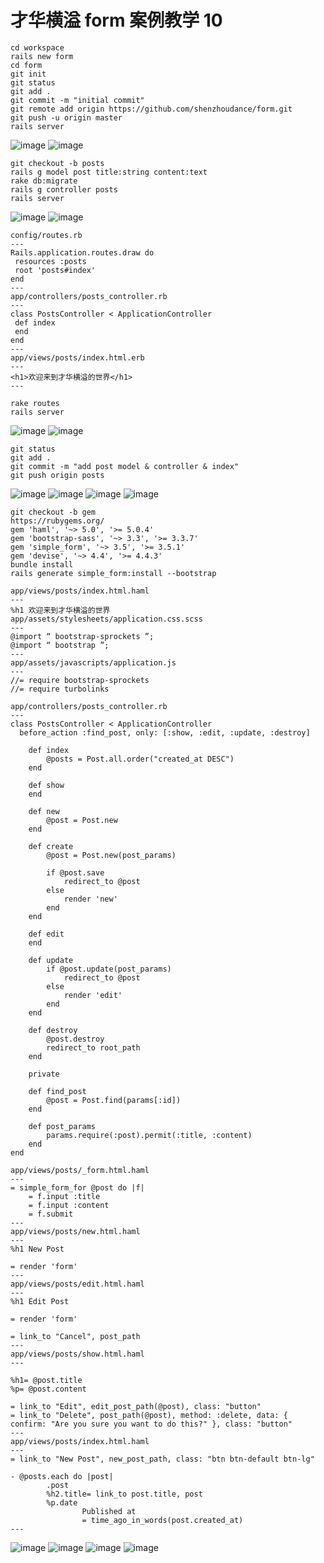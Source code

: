 # 才华横溢 form 案例教学 10
```
cd workspace
rails new form
cd form
git init
git status
git add .
git commit -m "initial commit"
git remote add origin https://github.com/shenzhoudance/form.git
git push -u origin master
rails server
```
![image](https://ws2.sinaimg.cn/large/006tKfTcgy1fpk8aumm6kj31ik0pcadx.jpg)
![image](https://ws3.sinaimg.cn/large/006tKfTcgy1fpkhoecbkgj31i41141kx.jpg)

```
git checkout -b posts
rails g model post title:string content:text
rake db:migrate
rails g controller posts
rails server
```
![image](https://ws3.sinaimg.cn/large/006tKfTcgy1fpkhsfstnkj31bk0gu0w4.jpg)
![image](https://ws3.sinaimg.cn/large/006tKfTcgy1fpkhzs2bjzj31a00ci40f.jpg)
```
config/routes.rb
---
Rails.application.routes.draw do
 resources :posts
 root 'posts#index'
end
---
app/controllers/posts_controller.rb
---
class PostsController < ApplicationController
 def index
 end
end
---
app/views/posts/index.html.erb
---
<h1>欢迎来到才华横溢的世界</h1>
---
```
```
rake routes
rails server
```
![image](https://ws3.sinaimg.cn/large/006tKfTcgy1fpki7x4wn1j30vi09mdhv.jpg)
![image](https://ws1.sinaimg.cn/large/006tKfTcgy1fpki3pn7mdj30qe08uwf7.jpg)
```
git status
git add .
git commit -m "add post model & controller & index"
git push origin posts
```
![image](https://ws1.sinaimg.cn/large/006tKfTcgy1fpkif8cwmjj31kw0ixq6y.jpg)
![image](https://ws1.sinaimg.cn/large/006tKfTcgy1fpkien0818j317s0n2n08.jpg)
![image](https://ws4.sinaimg.cn/large/006tKfTcgy1fpkie970v4j31920p4aey.jpg)
![image](https://ws4.sinaimg.cn/large/006tKfTcgy1fpkidszzokj31ak0pkq8n.jpg)
```
git checkout -b gem
https://rubygems.org/
gem 'haml', '~> 5.0', '>= 5.0.4'
gem 'bootstrap-sass', '~> 3.3', '>= 3.3.7'
gem 'simple_form', '~> 3.5', '>= 3.5.1'
gem 'devise', '~> 4.4', '>= 4.4.3'
bundle install
rails generate simple_form:install --bootstrap
```
```
app/views/posts/index.html.haml
---
%h1 欢迎来到才华横溢的世界
app/assets/stylesheets/application.css.scss
---
@import “ bootstrap-sprockets ”;
@import “ bootstrap ”;
---
app/assets/javascripts/application.js
---
//= require bootstrap-sprockets
//= require turbolinks
```
```
app/controllers/posts_controller.rb
---
class PostsController < ApplicationController
  before_action :find_post, only: [:show, :edit, :update, :destroy]

	def index
		@posts = Post.all.order("created_at DESC")
	end

	def show
	end

	def new
		@post = Post.new
	end

	def create
		@post = Post.new(post_params)

		if @post.save
			redirect_to @post
		else
			render 'new'
		end
	end

	def edit
	end

	def update
		if @post.update(post_params)
			redirect_to @post
		else
			render 'edit'
		end
	end

	def destroy
		@post.destroy
		redirect_to root_path
	end

	private

	def find_post
		@post = Post.find(params[:id])
	end

	def post_params
		params.require(:post).permit(:title, :content)
	end
end

```
```
app/views/posts/_form.html.haml
---
= simple_form_for @post do |f|
	= f.input :title
	= f.input :content
	= f.submit
---
app/views/posts/new.html.haml
---
%h1 New Post

= render 'form'
---
app/views/posts/edit.html.haml
---
%h1 Edit Post

= render 'form'

= link_to "Cancel", post_path
---
app/views/posts/show.html.haml
---

%h1= @post.title
%p= @post.content

= link_to "Edit", edit_post_path(@post), class: "button"
= link_to "Delete", post_path(@post), method: :delete, data: { confirm: "Are you sure you want to do this?" }, class: "button"
---
app/views/posts/index.html.haml
---
= link_to "New Post", new_post_path, class: "btn btn-default btn-lg"

- @posts.each do |post|
		.post
		%h2.title= link_to post.title, post
		%p.date
				Published at
				= time_ago_in_words(post.created_at)
---
```
![image](https://ws2.sinaimg.cn/large/006tKfTcgy1fpkk0kxqusj30y40fidhy.jpg)
![image](https://ws2.sinaimg.cn/large/006tKfTcgy1fpkk0ay5b2j31kw0ewtaj.jpg)
![image](https://ws2.sinaimg.cn/large/006tKfTcgy1fpkk01jp5jj30q00a6q45.jpg)
![image](https://ws2.sinaimg.cn/large/006tKfTcgy1fpkjzg5kqwj31kw0fvach.jpg)
